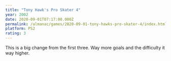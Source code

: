 ```yaml
---
title: "Tony Hawk's Pro Skater 4"
year: 2002
date: 2020-09-01T07:17:00.000Z
permalink: /almanac/games/2020-09-01-tony-hawks-pro-skater-4/index.html
platform: PS2
rating: 3
---
```


This is a big change from the first three. Way more goals and the difficulty it way higher.